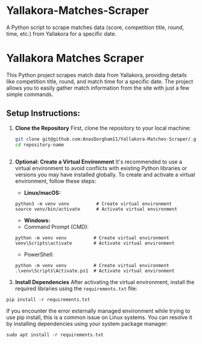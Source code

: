 # Yallakora-Matches-Scraper
A Python script to scrape matches data (score, competition title, round, time, etc.) from Yallakora for a specific date.

# Yallakora Matches Scraper

This Python project scrapes match data from Yallakora, providing details like competition title, round, and match time for a specific date. The project allows you to easily gather match information from the site with just a few simple commands.

## Setup Instructions:

1. **Clone the Repository**
   First, clone the repository to your local machine:
   ```bash
   git clone git@github.com:AnasDorgham11/Yallakora-Matches-Scraper/.git
   cd repository-name
  
2. **Optional: Create a Virtual Environment** 
   It's recommended to use a virtual environment to avoid conflicts with existing Python libraries or versions you may have installed globally. To create and activate a virtual environment, follow these steps:
   - **Linux/macOS:**
   ```
   python3 -m venv venv          # Create virtual environment
   source venv/bin/activate      # Activate virtual environment
   ```
   - **Windows:**
    - Command Prompt (CMD):
    ```
    python -m venv venv          # Create virtual environment
    venv\Scripts\activate        # Activate virtual environment
    ```
    - PowerShell:
    ```
    python -m venv venv          # Create virtual environment
    .\venv\Scripts\Activate.ps1  # Activate virtual environment
    ```

3. **Install Dependencies**
After activating the virtual environment, install the required libraries using the ```requirements.txt``` file:
```
pip install -r requirements.txt
```

If you encounter the error externally managed environment while trying to use pip install, this is a common issue on Linux systems. You can resolve it by installing dependencies using your system package manager:
```
sudo apt install -r requirements.txt
```
